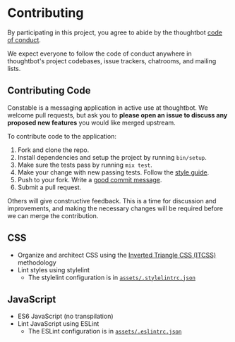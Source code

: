# Contributing

By participating in this project, you agree to abide by the thoughtbot [code of
conduct].

We expect everyone to follow the code of conduct anywhere in thoughtbot's
project codebases, issue trackers, chatrooms, and mailing lists.

[code of conduct]: https://thoughtbot.com/open-source-code-of-conduct

## Contributing Code

Constable is a messaging application in active use at thoughtbot. We welcome
pull requests, but ask you to **please open an issue to discuss any proposed new
features** you would like merged upstream.

To contribute code to the application:

1. Fork and clone the repo.
2. Install dependencies and setup the project by running `bin/setup`.
3. Make sure the tests pass by running `mix test`.
4. Make your change with new passing tests. Follow the [style guide][style].
5. Push to your fork. Write a [good commit message][commit].
6. Submit a pull request.

Others will give constructive feedback. This is a time for discussion and
improvements, and making the necessary changes will be required before we can
merge the contribution.

  [style]: https://github.com/thoughtbot/guides/tree/master/style
  [commit]: http://tbaggery.com/2008/04/19/a-note-about-git-commit-messages.html

## CSS

- Organize and architect CSS using the [Inverted Triangle CSS (ITCSS)][itcss]
  methodology
- Lint styles using stylelint
  - The stylelint configuration is in
    [`assets/.stylelintrc.json`][stylelint-config]

[itcss]: https://www.creativebloq.com/web-design/manage-large-css-projects-itcss-101517528
[stylelint-config]: /assets/.stylelintrc.json

## JavaScript

- ES6 JavaScript (no transpilation)
- Lint JavaScript using ESLint
  - The ESLint configuration is in [`assets/.eslintrc.json`][eslint-config]

[eslint-config]: /assets/.eslintrc.json
